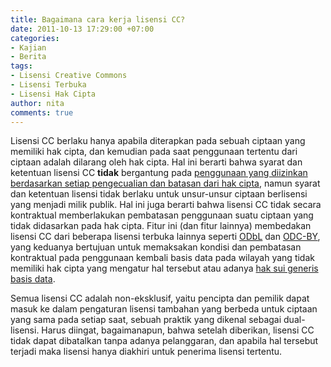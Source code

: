 ```yaml
---
title: Bagaimana cara kerja lisensi CC?
date: 2011-10-13 17:29:00 +07:00
categories:
- Kajian
- Berita
tags:
- Lisensi Creative Commons
- Lisensi Terbuka
- Lisensi Hak Cipta
author: nita
comments: true
---
```


Lisensi CC berlaku hanya apabila diterapkan pada sebuah ciptaan yang memiliki hak cipta, dan kemudian pada saat penggunaan tertentu dari ciptaan adalah dilarang oleh hak cipta. Hal ini berarti bahwa syarat dan ketentuan lisensi CC **tidak** bergantung pada [penggunaan yang diizinkan berdasarkan setiap pengecualian dan batasan dari hak cipta](http://creativecommons.or.id/faq/#Apakah_lisensi_Creative_Commons_memengaruhi_semua_pengeculian_dan_pembatasan_hak_cipta_seperti_penggunaan_wajar.3F), namun syarat dan ketentuan lisensi tidak berlaku untuk unsur-unsur ciptaan berlisensi yang menjadi milik publik. Hal ini juga berarti bahwa lisensi CC tidak secara kontraktual memberlakukan pembatasan penggunaan suatu ciptaan yang tidak didasarkan pada hak cipta. Fitur ini (dan fitur lainnya) membedakan lisensi CC dari beberapa lisensi terbuka lainnya seperti [ODbL](http://opendatacommons.org/licenses/odbl/) dan [ODC-BY](http://opendatacommons.org/licenses/by/), yang keduanya bertujuan untuk memaksakan kondisi dan pembatasan kontraktual pada penggunaan kembali basis data pada wilayah yang tidak memiliki hak cipta yang mengatur hal tersebut atau adanya [hak sui generis basis data](http://wiki.creativecommons.or.id/FAQ#Dapatkah_saya_menerapkan_lisensi_Creative_Commons_terhadap_data_atau_basis_data.3F).

Semua lisensi CC adalah non-eksklusif, yaitu pencipta dan pemilik dapat masuk ke dalam pengaturan lisensi tambahan yang berbeda untuk ciptaan yang sama pada setiap saat, sebuah praktik yang dikenal sebagai dual-lisensi. Harus diingat, bagaimanapun, bahwa setelah diberikan, lisensi CC tidak dapat dibatalkan tanpa adanya pelanggaran, dan apabila hal tersebut terjadi maka lisensi hanya diakhiri untuk penerima lisensi tertentu.
